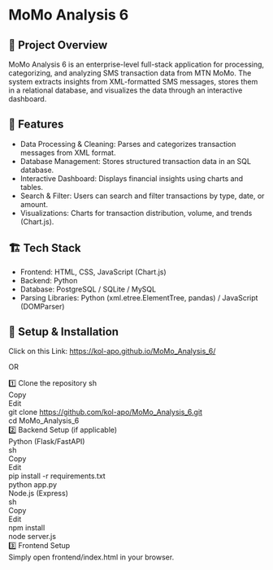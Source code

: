# MoMo Analysis 6  

## 📌 Project Overview  
MoMo Analysis 6 is an enterprise-level full-stack application for processing, categorizing, and analyzing SMS transaction data from MTN MoMo. The system extracts insights from XML-formatted SMS messages, stores them in a relational database, and visualizes the data through an interactive dashboard.

## 🚀 Features  
- Data Processing & Cleaning: Parses and categorizes transaction messages from XML format.  
- Database Management: Stores structured transaction data in an SQL database.  
- Interactive Dashboard: Displays financial insights using charts and tables.  
- Search & Filter: Users can search and filter transactions by type, date, or amount.  
- Visualizations: Charts for transaction distribution, volume, and trends (Chart.js).  

## 🏗️ Tech Stack  
- Frontend: HTML, CSS, JavaScript (Chart.js)  
- Backend: Python 
- Database: PostgreSQL / SQLite / MySQL  
- Parsing Libraries: Python (xml.etree.ElementTree, pandas) / JavaScript (DOMParser)

## 🔧 Setup & Installation
Click on this Link: https://kol-apo.github.io/MoMo_Analysis_6/

OR

1️⃣ Clone the repository
sh <br>
Copy <br>
Edit <br>
git clone https://github.com/kol-apo/MoMo_Analysis_6.git <br>
cd MoMo_Analysis_6 <br>
2️⃣ Backend Setup (if applicable) <br>
Python (Flask/FastAPI) <br>
sh <br>
Copy <br>
Edit <br>
pip install -r requirements.txt  <br>
python app.py <br>
Node.js (Express) <br>
sh <br>
Copy <br>
Edit <br>
npm install  <br>
node server.js <br>
3️⃣ Frontend Setup <br>
Simply open frontend/index.html in your browser.

